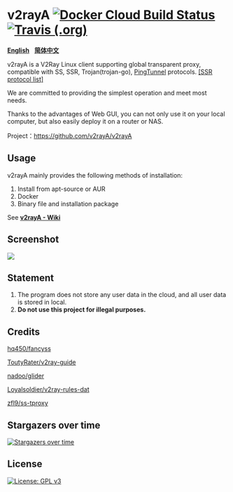 # v2rayA [![Docker Cloud Build Status](https://img.shields.io/docker/cloud/build/v2rayA/v2raya)](https://hub.docker.com/r/mzz2017/v2raya) [![Travis (.org)](https://img.shields.io/travis/v2rayA/v2rayA?label=travis-ci%20build)](https://travis-ci.org/v2rayA/v2rayA)

[**English**](https://github.com/v2rayA/v2rayA/blob/master/README.md)&nbsp;&nbsp;&nbsp;[**简体中文**](https://github.com/v2rayA/v2rayA/blob/master/README_zh.md)

v2rayA is a V2Ray Linux client supporting global transparent proxy, compatible with SS, SSR, Trojan(trojan-go), [PingTunnel](https://github.com/esrrhs/pingtunnel) protocols. [[SSR protocol list]](https://github.com/v2rayA/shadowsocksR/blob/master/README.md#ss-encrypting-algorithm)

We are committed to providing the simplest operation and meet most needs.

Thanks to the advantages of Web GUI, you can not only use it on your local computer, but also easily deploy it on a router or NAS.

Project：https://github.com/v2rayA/v2rayA


## Usage

v2rayA mainly provides the following methods of installation:

1. Install from apt-source or AUR
2. Docker
3. Binary file and installation package

See [**v2rayA - Wiki**](https://github.com/v2rayA/v2rayA/wiki/Usage)


## Screenshot

<img src="https://i.loli.net/2020/04/19/gt3NqOMiafYbp7L.png" border="0">

## Statement

1. The program does not store any user data in the cloud, and all user data is stored in local.
2. **Do not use this project for illegal purposes.**

## Credits

[hq450/fancyss](https://github.com/hq450/fancyss)

[ToutyRater/v2ray-guide](https://github.com/ToutyRater/v2ray-guide/blob/master/routing/sitedata.md)

[nadoo/glider](https://github.com/nadoo/glider)

[Loyalsoldier/v2ray-rules-dat](https://github.com/Loyalsoldier/v2ray-rules-dat)

[zfl9/ss-tproxy](https://github.com/zfl9/ss-tproxy/blob/master/ss-tproxy)

## Stargazers over time

[![Stargazers over time](https://starchart.cc/v2rayA/v2rayA.svg)](https://starchart.cc/v2rayA/v2rayA)

## License

[![License: GPL v3](https://img.shields.io/badge/License-GPL%20v3-blue.svg)](https://www.gnu.org/licenses/gpl-3.0)
